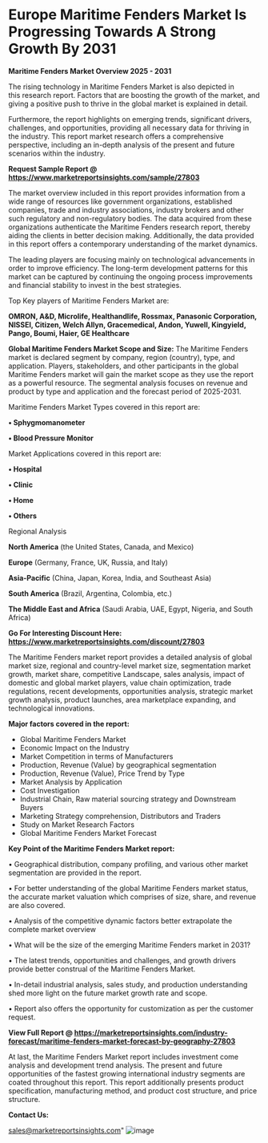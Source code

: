 # Europe Maritime Fenders Market Is Progressing Towards A Strong Growth By 2031

<Strong> Maritime Fenders Market Overview 2025 - 2031</strong>

The rising technology in Maritime Fenders Market is also depicted in this research report. Factors that are boosting the growth of the market, and giving a positive push to thrive in the global market is explained in detail.

Furthermore, the report highlights on emerging trends, significant drivers, challenges, and opportunities, providing all necessary data for thriving in the industry. This report market research offers a comprehensive perspective, including an in-depth analysis of the present and future scenarios within the industry.

<strong>Request Sample Report @ <a href=https://www.marketreportsinsights.com/sample/27803>https://www.marketreportsinsights.com/sample/27803</a></strong>

The market overview included in this report provides information from a wide range of resources like government organizations, established companies, trade and industry associations, industry brokers and other such regulatory and non-regulatory bodies. The data acquired from these organizations authenticate the Maritime Fenders research report, thereby aiding the clients in better decision making. Additionally, the data provided in this report offers a contemporary understanding of the market dynamics.

The leading players are focusing mainly on technological advancements in order to improve efficiency. The long-term development patterns for this market can be captured by continuing the ongoing process improvements and financial stability to invest in the best strategies.

Top Key players of Maritime Fenders Market are:

<strong>OMRON, A&D, Microlife, Healthandlife, Rossmax, Panasonic Corporation, NISSEI, Citizen, Welch Allyn, Gracemedical, Andon, Yuwell, Kingyield, Pango, Boumi, Haier, GE Healthcare</strong>

<strong><b>Global Maritime Fenders Market Scope and Size:</b></strong>
The Maritime Fenders market is declared segment by company, region (country), type, and application. Players, stakeholders, and other participants in the global Maritime Fenders market will gain the market scope as they use the report as a powerful resource. The segmental analysis focuses on revenue and product by type and application and the forecast period of 2025-2031.

Maritime Fenders Market Types covered in this report are:

<strong>• Sphygmomanometer

• Blood Pressure Monitor</strong>

Market Applications covered in this report are:

<strong>• Hospital

• Clinic

• Home

• Others</strong> 

Regional Analysis

<strong>North America</strong> (the United States, Canada, and Mexico)

<strong>Europe</strong> (Germany, France, UK, Russia, and Italy)

<strong>Asia-Pacific</strong> (China, Japan, Korea, India, and Southeast Asia)

<strong>South America</strong> (Brazil, Argentina, Colombia, etc.)

<strong>The Middle East and Africa</strong> (Saudi Arabia, UAE, Egypt, Nigeria, and South Africa)

<strong>Go For Interesting Discount Here: <a href=https://www.marketreportsinsights.com/discount/27803>https://www.marketreportsinsights.com/discount/27803</a></strong>

The Maritime Fenders market report provides a detailed analysis of global market size, regional and country-level market size, segmentation market growth, market share, competitive Landscape, sales analysis, impact of domestic and global market players, value chain optimization, trade regulations, recent developments, opportunities analysis, strategic market growth analysis, product launches, area marketplace expanding, and technological innovations.

<strong><b>Major factors covered in the report:</b></strong>
<ul>
  <li>Global Maritime Fenders Market </li>
  <li>Economic Impact on the Industry</li>
  <li>Market Competition in terms of Manufacturers</li>
  <li>Production, Revenue (Value) by geographical segmentation</li>
  <li>Production, Revenue (Value), Price Trend by Type</li>
  <li>Market Analysis by Application</li>
  <li>Cost Investigation</li>
  <li>Industrial Chain, Raw material sourcing strategy and Downstream Buyers</li>
  <li>Marketing Strategy comprehension, Distributors and Traders</li>
  <li>Study on Market Research Factors</li>
  <li>Global Maritime Fenders Market Forecast</li>
</ul>

<strong><b>Key Point of the Maritime Fenders Market report:</b></strong>

• Geographical distribution, company profiling, and various other market segmentation are provided in the report.

• For better understanding of the global Maritime Fenders market status, the accurate market valuation which comprises of size, share, and revenue are also covered.

• Analysis of the competitive dynamic factors better extrapolate the complete market overview

• What will be the size of the emerging Maritime Fenders market in 2031?

• The latest trends, opportunities and challenges, and growth drivers provide better construal of the Maritime Fenders Market.

• In-detail industrial analysis, sales study, and production understanding shed more light on the future market growth rate and scope.

• Report also offers the opportunity for customization as per the customer request.

<strong><b>View Full Report @ <a href=https://marketreportsinsights.com/industry-forecast/maritime-fenders-market-forecast-by-geography-27803>https://marketreportsinsights.com/industry-forecast/maritime-fenders-market-forecast-by-geography-27803</a></b></strong>


At last, the Maritime Fenders Market report includes investment come analysis and development trend analysis. The present and future opportunities of the fastest growing international industry segments are coated throughout this report. This report additionally presents product specification, manufacturing method, and product cost structure, and price structure.

<strong>Contact Us:</strong>

sales@marketreportsinsights.com"
![image](https://github.com/user-attachments/assets/48ad2f7e-c502-41e5-a7cf-f2fd33dc7618)
